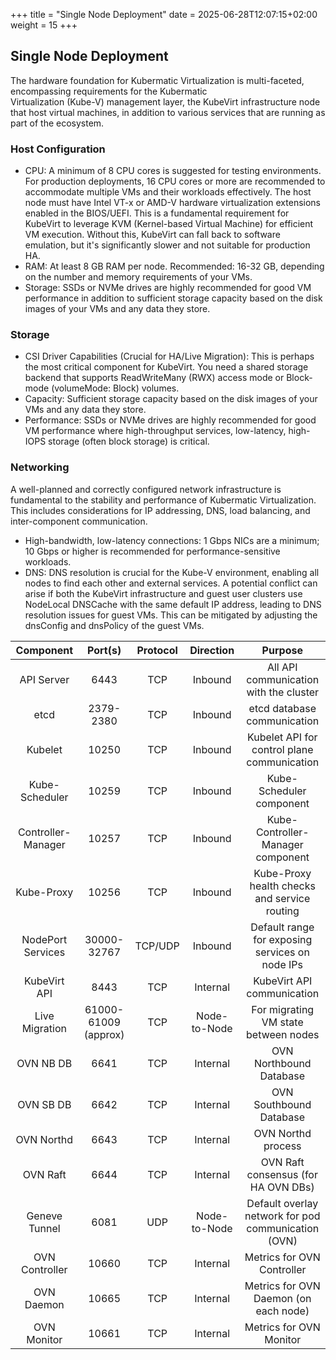 +++
title = "Single Node Deployment"
date = 2025-06-28T12:07:15+02:00
weight = 15
+++

## Single Node Deployment

The hardware foundation for Kubermatic Virtualization is multi-faceted, encompassing requirements for the Kubermatic  
Virtualization (Kube-V) management layer, the KubeVirt infrastructure node that host virtual machines, in addition to
various services that are running as part of the ecosystem.

###  Host Configuration

* CPU: A minimum of 8 CPU cores is suggested for testing environments. For production deployments, 16 CPU cores
  or more are recommended to accommodate multiple VMs and their workloads effectively. The host node must have
  Intel VT-x or AMD-V hardware virtualization extensions enabled in the BIOS/UEFI.
  This is a fundamental requirement for KubeVirt to leverage KVM (Kernel-based Virtual Machine) for efficient VM execution.
  Without this, KubeVirt can fall back to software emulation, but it's significantly slower and not suitable for production HA.
* RAM: At least 8 GB RAM per node. Recommended: 16-32 GB, depending on the number and memory requirements of your VMs.
* Storage: SSDs or NVMe drives are highly recommended for good VM performance in addition to sufficient storage capacity
  based on the disk images of your VMs and any data they store.

### Storage

* CSI Driver Capabilities (Crucial for HA/Live Migration): This is perhaps the most critical component for KubeVirt.
  You need a shared storage backend that supports ReadWriteMany (RWX) access mode or Block-mode (volumeMode: Block) volumes.
* Capacity: Sufficient storage capacity based on the disk images of your VMs and any data they store.
* Performance: SSDs or NVMe drives are highly recommended for good VM performance where high-throughput services,
  low-latency, high-IOPS storage (often block storage) is critical.

### Networking

A well-planned and correctly configured network infrastructure is fundamental to the stability and performance of
Kubermatic Virtualization. This includes considerations for IP addressing, DNS, load balancing, and inter-component communication.

* High-bandwidth, low-latency connections: 1 Gbps NICs are a minimum; 10 Gbps or higher is recommended for performance-sensitive
  workloads.
* DNS: DNS resolution is crucial for the Kube-V environment, enabling all nodes to find each other and external services.
  A potential conflict can arise if both the KubeVirt infrastructure and guest user clusters
  use NodeLocal DNSCache with the same default IP address, leading to DNS resolution issues for guest VMs. This can be
  mitigated by adjusting the dnsConfig and dnsPolicy of the guest VMs.


|     Component      | Port(s)              | Protocol | Direction    | Purpose                                                 |
|:------------------:| :------------------: | :------: | :----------: | :-----------------------------------------------------: |
|     API Server     | 6443                 | TCP      | Inbound      | All API communication with the cluster                  |
|        etcd        | 2379-2380            | TCP      | Inbound      | etcd database communication                             |
|      Kubelet       | 10250                | TCP      | Inbound      | Kubelet API for control plane communication             |
|   Kube-Scheduler   | 10259                | TCP      | Inbound      | Kube-Scheduler component                                |
| Controller-Manager | 10257                | TCP      | Inbound      | Kube-Controller-Manager component                       |
|     Kube-Proxy     | 10256                | TCP      | Inbound      | Kube-Proxy health checks and service routing            |
| NodePort Services  | 30000-32767          | TCP/UDP  | Inbound      | Default range for exposing services on node IPs         |
|    KubeVirt API    | 8443                 | TCP      | Internal     | KubeVirt API communication                              |
|   Live Migration   | 61000-61009 (approx) | TCP      | Node-to-Node | For migrating VM state between nodes                    |
|     OVN NB DB      | 6641                 | TCP      | Internal     | OVN Northbound Database                                 |
|     OVN SB DB      | 6642                 | TCP      | Internal     | OVN Southbound Database                                 |
|     OVN Northd     | 6643                 | TCP      | Internal     | OVN Northd process                                      |
|      OVN Raft      | 6644                 | TCP      | Internal     | OVN Raft consensus (for HA OVN DBs)                     |
|   Geneve Tunnel    | 6081                 | UDP      | Node-to-Node | Default overlay network for pod communication (OVN) |
|   OVN Controller   | 10660                | TCP      | Internal     | Metrics for OVN Controller                          |
|     OVN Daemon     | 10665                | TCP      | Internal     | Metrics for OVN Daemon (on each node)               |
|    OVN Monitor     | 10661                | TCP      | Internal     | Metrics for OVN Monitor                             |

